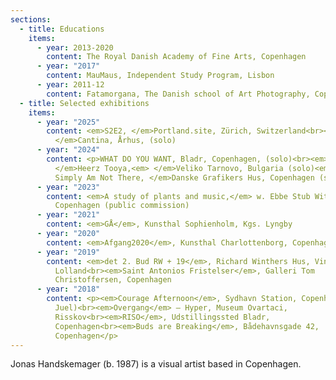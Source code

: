 ```yaml
---
sections:
  - title: Educations
    items:
      - year: 2013-2020
        content: The Royal Danish Academy of Fine Arts, Copenhagen
      - year: "2017"
        content: MauMaus, Independent Study Program, Lisbon
      - year: 2011-12
        content: Fatamorgana, The Danish school of Art Photography, Copenhagen
  - title: Selected exhibitions
    items:
      - year: "2025"
        content: <em>S2E2, </em>Portland.site, Zürich, Switzerland<br><em>Layers,
          </em>Cantina, Århus, (solo)
      - year: "2024"
        content: <p>WHAT DO YOU WANT, Bladr, Copenhagen, (solo)<br><em>Handle, handles,
          </em>Heerz Tooya,<em> </em>Veliko Tarnovo, Bulgaria (solo)<em><br>I
          Simply Am Not There, </em>Danske Grafikers Hus, Copenhagen (solo)</p>
      - year: "2023"
        content: <em>A study of plants and music,</em> w. Ebbe Stub Wittrup, Radiohuset,
          Copenhagen (public commission)
      - year: "2021"
        content: <em>GÅ</em>, Kunsthal Sophienholm, Kgs. Lyngby
      - year: "2020"
        content: <em>Afgang2020</em>, Kunsthal Charlottenborg, Copenhagen
      - year: "2019"
        content: <em>det 2. Bud RW + 19</em>, Richard Winthers Hus, Vindeby,
          Lolland<br><em>Saint Antonios Fristelser</em>, Galleri Tom
          Christoffersen, Copenhagen
      - year: "2018"
        content: <p><em>Courage Afternoon</em>, Sydhavn Station, Copenhagen (w. Mads
          Juel)<br><em>Overgang</em> – Hyper, Museum Ovartaci,
          Risskov<br><em>RISO</em>, Udstillingssted Bladr,
          Copenhagen<br><em>Buds are Breaking</em>, Bådehavnsgade 42,
          Copenhagen</p>
---
```

<p>Jonas Handskemager (b. 1987) is a visual artist based in Copenhagen.</p>